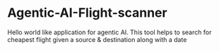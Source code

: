 # Agentic-AI-Flight-scanner
Hello world like application for agentic AI. This tool helps to search for cheapest flight given a source &amp; destination along with a date
